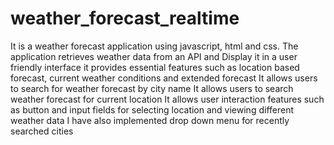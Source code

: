 # weather_forecast_realtime
It is a weather forecast application using javascript, html and css. The application retrieves weather data from an API and Display it in a user friendly interface it provides essential features such as location based forecast, current weather conditions and extended forecast
It allows users to search for weather forecast by city name 
It allows users to search weather forecast for current location 
It allows user interaction features such as button and input fields for selecting location and viewing different weather data
I have also implemented drop down menu for recently searched cities
